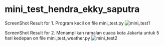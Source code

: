 # mini_test_hendra_ekky_saputra

ScreenShot Result for 1. Program kecil on file mini_test.py
![mini_test1](https://github.com/Hendra1505/mini_test_coding/assets/63607869/bcd530e9-4d02-40ce-b030-cec4b168980a)


ScreenShot Result for 2. Menampilkan ramalan cuaca kota Jakarta untuk 5 hari kedepan on file mini_test_weather.py
![mini_test2](https://github.com/Hendra1505/mini_test_coding/assets/63607869/8b9bf6f9-2721-486d-9fe0-63234a71b016)
